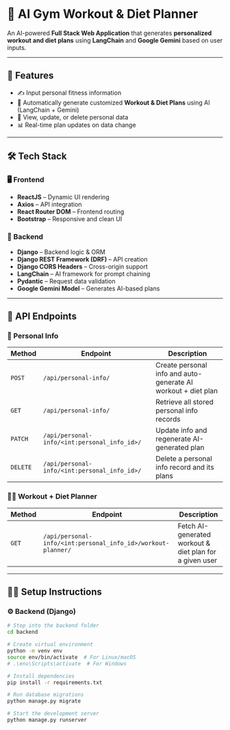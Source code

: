 # 🔐 AI Gym Workout & Diet Planner

An AI-powered **Full Stack Web Application** that generates **personalized workout and diet plans** using **LangChain** and **Google Gemini** based on user inputs. 

---

## 🚀 Features

- ✍️ Input personal fitness information
- 🤖 Automatically generate customized **Workout & Diet Plans** using AI (LangChain + Gemini)
- 📝 View, update, or delete personal data
- 📊 Real-time plan updates on data change

---

## 🛠️ Tech Stack

### 🖥️ Frontend

- **ReactJS** – Dynamic UI rendering
- **Axios** – API integration
- **React Router DOM** – Frontend routing
- **Bootstrap** – Responsive and clean UI

### 🧠 Backend

- **Django** – Backend logic & ORM
- **Django REST Framework (DRF)** – API creation
- **Django CORS Headers** – Cross-origin support
- **LangChain** – AI framework for prompt chaining
- **Pydantic** – Request data validation
- **Google Gemini Model** – Generates AI-based plans

---

## 🔗 API Endpoints

### 👤 Personal Info

| Method | Endpoint | Description |
|--------|----------|-------------|
| `POST` | `/api/personal-info/` | Create personal info and auto-generate AI workout + diet plan |
| `GET`  | `/api/personal-info/` | Retrieve all stored personal info records |
| `PATCH`| `/api/personal-info/<int:personal_info_id>/` | Update info and regenerate AI-generated plan |
| `DELETE`| `/api/personal-info/<int:personal_info_id>/` | Delete a personal info record and its plans |

### 🏋️‍♂️ Workout + Diet Planner

| Method | Endpoint | Description |
|--------|----------|-------------|
| `GET`  | `/api/personal-info/<int:personal_info_id>/workout-planner/` | Fetch AI-generated workout & diet plan for a given user |

---

## 🧑‍💻 Setup Instructions

### ⚙️ Backend (Django)

```bash
# Step into the backend folder
cd backend

# Create virtual environment
python -m venv env
source env/bin/activate  # For Linux/macOS
# .\env\Scripts\activate  # For Windows

# Install dependencies
pip install -r requirements.txt

# Run database migrations
python manage.py migrate

# Start the development server
python manage.py runserver
